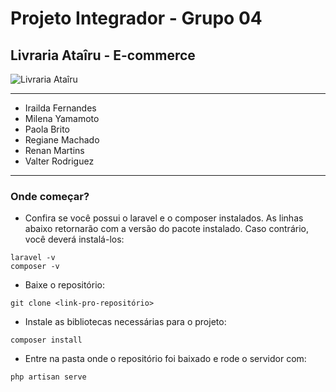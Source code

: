 # Projeto Integrador - Grupo 04


## Livraria Ataîru - E-commerce
![Livraria Ataîru](/img/LivrariaAtaîru-logo-Courier_New.png "Livraria Ataîru")

---

* Irailda Fernandes
* Milena Yamamoto
* Paola Brito
* Regiane Machado
* Renan Martins
* Valter Rodriguez

---

### Onde começar?

* Confira se você possui o laravel e o composer instalados. As linhas abaixo retornarão com a versão do pacote instalado. Caso contrário, você deverá instalá-los:
```
laravel -v
composer -v
```


* Baixe o repositório:
```
git clone <link-pro-repositório>
```

* Instale as bibliotecas necessárias para o projeto:
```
composer install
```

* Entre na pasta onde o repositório foi baixado e rode o servidor com:
```
php artisan serve
```
